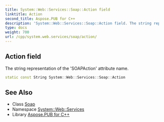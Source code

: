 ```yaml
---
title: System::Web::Services::Soap::Action field
linktitle: Action
second_title: Aspose.PUB for C++
description: 'System::Web::Services::Soap::Action field. The string representation of the ''SOAPAction'' attribute name in C++.'
type: docs
weight: 700
url: /cpp/system.web.services/soap/action/
---
```

## Action field


The string representation of the 'SOAPAction' attribute name.

```cpp
static const String System::Web::Services::Soap::Action
```

## See Also

* Class [Soap](../)
* Namespace [System::Web::Services](../../)
* Library [Aspose.PUB for C++](../../../)
